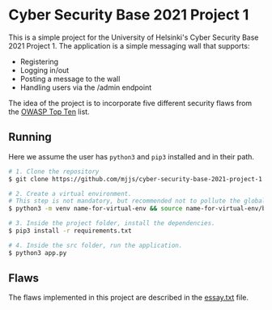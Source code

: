 # Cyber Security Base 2021 Project 1

This is a simple project for the University of Helsinki's Cyber Security Base 2021 Project 1.
The application is a simple messaging wall that supports:
* Registering
* Logging in/out
* Posting a message to the wall
* Handling users via the /admin endpoint

The idea of the project is to incorporate five different security flaws from the [OWASP Top Ten](https://owasp.org/www-project-top-ten/) list.

## Running
Here we assume the user has `python3` and `pip3` installed and in their path.

```sh
# 1. Clone the repository
$ git clone https://github.com/mjjs/cyber-security-base-2021-project-1

# 2. Create a virtual environment.
# This step is not mandatory, but recommended not to pollute the global environment with packages.
$ python3 -m venv name-for-virtual-env && source name-for-virtual-env/bin/activate

# 3. Inside the project folder, install the dependencies.
$ pip3 install -r requirements.txt

# 4. Inside the src folder, run the application.
$ python3 app.py
```

## Flaws
The flaws implemented in this project are described in the [essay.txt](essay.txt) file.
